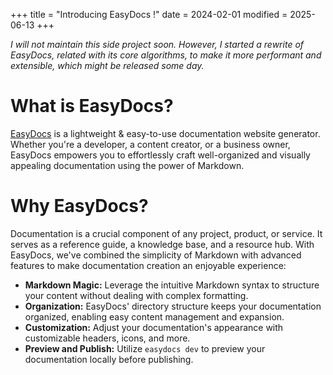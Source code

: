 +++
title = "Introducing EasyDocs !"
date = 2024-02-01
modified = 2025-06-13
+++

_I will not maintain this side project soon. However, I started a  rewrite of EasyDocs, related with its core algorithms, to make it more performant and extensible, which might be released some day._

# What is EasyDocs?

[EasyDocs](https://easydocs.onrender.app) is a lightweight & easy-to-use documentation website generator. Whether you're a developer, a content creator, or a business owner, EasyDocs empowers you to effortlessly craft well-organized and visually appealing documentation using the power of Markdown.

# Why EasyDocs?
Documentation is a crucial component of any project, product, or service. It serves as a reference guide, a knowledge base, and a resource hub. With EasyDocs, we've combined the simplicity of Markdown with advanced features to make documentation creation an enjoyable experience:

* **Markdown Magic:** Leverage the intuitive Markdown syntax to structure your content without dealing with complex formatting.
* **Organization:** EasyDocs' directory structure keeps your documentation organized, enabling easy content management and expansion.
* **Customization:** Adjust your documentation's appearance with customizable headers, icons, and more.
* **Preview and Publish:** Utilize `easydocs dev` to preview your documentation locally before publishing.